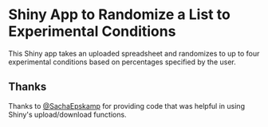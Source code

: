 # Shiny App to Randomize a List to Experimental Conditions
This Shiny app takes an uploaded spreadsheet and randomizes to up to four experimental conditions based on percentages specified by the user.

## Thanks
Thanks to [@SachaEpskamp](https://gist.github.com/SachaEpskamp/5796467) for providing code that was helpful in using Shiny's upload/download functions.